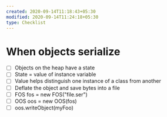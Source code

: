 ```yaml
---
created: 2020-09-14T11:18:43+05:30
modified: 2020-09-14T11:24:18+05:30
type: Checklist
---
```


# When objects serialize

- [ ] Objects on the heap have a state
- [ ] State = value of instance variable
- [ ] Value helps distinguish one instance of a class from another
- [ ] Deflate the object and save bytes into a file
- [ ] FOS fos = new FOS("file.ser")
- [ ] OOS oos = new OOS(fos)
- [ ] oos.writeObject(myFoo)